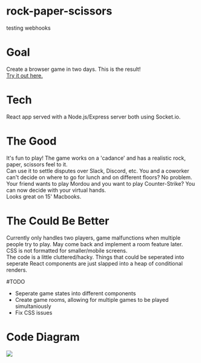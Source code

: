 # rock-paper-scissors
testing webhooks

# Goal
Create a browser game in two days. This is the result! <br>
<a href="https://theoriginalyangster-rps.herokuapp.com/">Try it out here.</a>

# Tech
React app served with a Node.js/Express server both using Socket.io.

# The Good
It's fun to play!  The game works on a 'cadance' and has a realistic rock, paper, scissors feel to it.<br>
Can use it to settle disputes over Slack, Discord, etc.  You and a coworker can't decide on where to go for lunch and on different floors?  No problem.  Your friend wants to play Mordou and you want to play Counter-Strike?  You can now decide with your virtual hands.<br>
Looks great on 15' Macbooks.<br>

# The Could Be Better
Currently only handles two players, game malfunctions when multiple people try to play.  May come back and implement a room feature later.<br>
CSS is not formatted for smaller/mobile screens.<br>
The code is a little cluttered/hacky.  Things that could be seperated into seperate React components are just slapped into a heap of conditional renders.

#TODO
<ul>
<li>Seperate game states into different components</li>
<li>Create game rooms, allowing for multiple games to be played simultaniously</li>
<li>Fix CSS issues</li>
</ul>

# Code Diagram
<img src="https://i.kym-cdn.com/entries/icons/original/000/026/862/homer.jpg">


